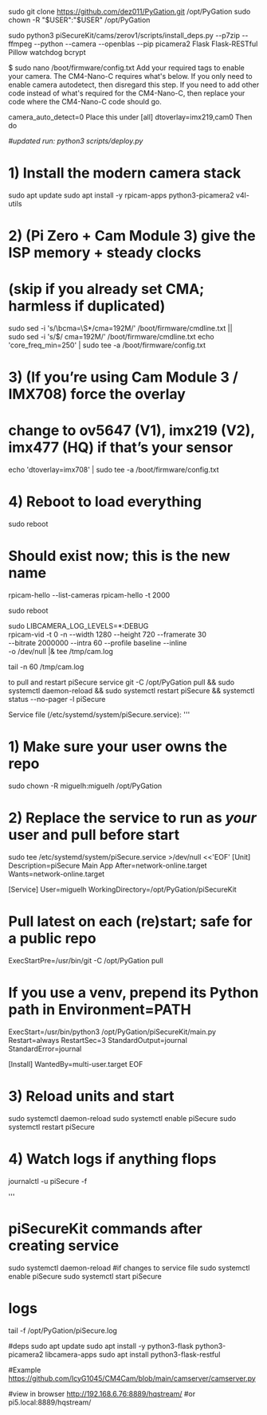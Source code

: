sudo git clone https://github.com/dez011/PyGation.git /opt/PyGation
sudo chown -R "$USER":"$USER" /opt/PyGation


sudo python3 piSecureKit/cams/zerov1/scripts/install_deps.py --p7zip --ffmpeg --python --camera --openblas --pip picamera2 Flask Flask-RESTful Pillow watchdog bcrypt
 
 $ sudo nano /boot/firmware/config.txt
Add your required tags to enable your camera. The CM4-Nano-C requires what's below. If you only need to enable camera autodetect, then disregard this step. If you need to add other code instead of what's required for the CM4-Nano-C, then replace your code where the CM4-Nano-C code should go.

camera_auto_detect=0
Place this under [all]
dtoverlay=imx219,cam0
Then do

_#updated run: python3 scripts/deploy.py_

# 1) Install the modern camera stack
sudo apt update
sudo apt install -y rpicam-apps python3-picamera2 v4l-utils

# 2) (Pi Zero + Cam Module 3) give the ISP memory + steady clocks
#   (skip if you already set CMA; harmless if duplicated)
sudo sed -i 's/\bcma=\S*/cma=192M/' /boot/firmware/cmdline.txt || \
  sudo sed -i 's/$/ cma=192M/' /boot/firmware/cmdline.txt
echo 'core_freq_min=250' | sudo tee -a /boot/firmware/config.txt

# 3) (If you’re using Cam Module 3 / IMX708) force the overlay
#    change to ov5647 (V1), imx219 (V2), imx477 (HQ) if that’s your sensor
echo 'dtoverlay=imx708' | sudo tee -a /boot/firmware/config.txt

# 4) Reboot to load everything
sudo reboot

# Should exist now; this is the new name
rpicam-hello --list-cameras
rpicam-hello -t 2000


sudo reboot





sudo LIBCAMERA_LOG_LEVELS=*:DEBUG \
rpicam-vid -t 0 -n --width 1280 --height 720 --framerate 30 \
  --bitrate 2000000 --intra 60 --profile baseline --inline \
  -o /dev/null |& tee /tmp/cam.log

tail -n 60 /tmp/cam.log





to pull and restart piSecure service
git -C /opt/PyGation pull && sudo systemctl daemon-reload && sudo systemctl restart piSecure && systemctl status --no-pager -l piSecure

Service file (/etc/systemd/system/piSecure.service):
'''
# 1) Make sure your user owns the repo
sudo chown -R miguelh:miguelh /opt/PyGation

# 2) Replace the service to run as *your* user and pull before start
sudo tee /etc/systemd/system/piSecure.service >/dev/null <<'EOF'
[Unit]
Description=piSecure Main App
After=network-online.target
Wants=network-online.target

[Service]
User=miguelh
WorkingDirectory=/opt/PyGation/piSecureKit
# Pull latest on each (re)start; safe for a public repo
ExecStartPre=/usr/bin/git -C /opt/PyGation pull
# If you use a venv, prepend its Python path in Environment=PATH
ExecStart=/usr/bin/python3 /opt/PyGation/piSecureKit/main.py
Restart=always
RestartSec=3
StandardOutput=journal
StandardError=journal

[Install]
WantedBy=multi-user.target
EOF

# 3) Reload units and start
sudo systemctl daemon-reload
sudo systemctl enable piSecure
sudo systemctl restart piSecure

# 4) Watch logs if anything flops
journalctl -u piSecure -f

'''

# piSecureKit commands after creating service
sudo systemctl daemon-reload #if changes to service file
sudo systemctl enable piSecure
sudo systemctl start piSecure


# logs
tail -f /opt/PyGation/piSecure.log


#deps
sudo apt update
sudo apt install -y python3-flask python3-picamera2 libcamera-apps
sudo apt install python3-flask-restful

#Example https://github.com/IcyG1045/CM4Cam/blob/main/camserver/camserver.py

#view in browser
http://192.168.6.76:8889/hqstream/ #or pi5.local:8889/hqstream/